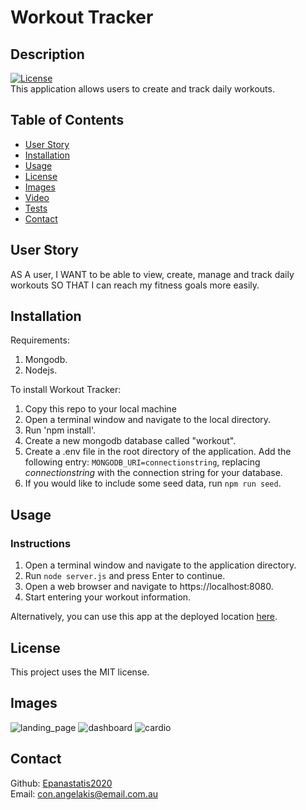 # Workout Tracker

## Description

[![License](https://img.shields.io/badge/License-MIT-<Blue>.svg)](https://shields.io/)  
This application allows users to create and track daily workouts.

## Table of Contents

- [User Story](#userStory)
- [Installation](#installation)
- [Usage](#usage)
- [License](#license)
- [Images](#images)
- [Video](#video)
- [Tests](#tests)
- [Contact](#contact)

## User Story

AS A user, I WANT to be able to view, create, manage and track daily workouts SO THAT I can reach my fitness goals more easily.

## Installation

Requirements:

1. Mongodb.
2. Nodejs.

To install Workout Tracker:

1. Copy this repo to your local machine
2. Open a terminal window and navigate to the local directory.
3. Run 'npm install'.
4. Create a new mongodb database called "workout".
5. Create a .env file in the root directory of the application. Add the following entry:
`MONGODB_URI=connectionstring`, replacing _connectionstring_ with the connection string for your database.
6. If you would like to include some seed data, run `npm run seed`.

## Usage

### Instructions
1. Open a terminal window and navigate to the application directory.
2. Run `node server.js` and press Enter to continue.
3. Open a web browser and navigate to https://localhost:8080.
4. Start entering your workout information.

Alternatively, you can use this app at the deployed location [here](https://workout-tracker-ca.herokuapp.com/).

## License

This project uses the MIT license.

## Images

![landing_page](https://user-images.githubusercontent.com/65388616/102053021-2f26da00-3e3b-11eb-9de8-1adbf64e7f92.PNG)
![dashboard](https://user-images.githubusercontent.com/65388616/102053014-2d5d1680-3e3b-11eb-98d6-2c0778cd4607.PNG)
![cardio](https://user-images.githubusercontent.com/65388616/102053023-2fbf7080-3e3b-11eb-941a-9c449785f178.PNG)

## Contact

Github: [Epanastatis2020](https://github.com/Epanastatis2020)  
Email: <con.angelakis@email.com.au>
